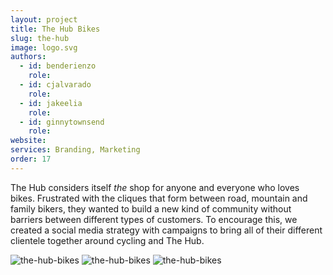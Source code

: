 ```yaml
---
layout: project
title: The Hub Bikes
slug: the-hub
image: logo.svg 
authors:
  - id: benderienzo
    role: 
  - id: cjalvarado
    role: 
  - id: jakeelia
    role: 
  - id: ginnytownsend
    role: 
website: 
services: Branding, Marketing
order: 17
---
```


The Hub considers itself _the_ shop for anyone and everyone who loves bikes. Frustrated with the cliques that form between road, mountain and family bikers, they wanted to build a new kind of community without barriers between different types of customers. To encourage this, we created a social media strategy with campaigns to bring all of their different clientele together around cycling and The Hub.

![the-hub-bikes](/images/client-assets/{{page.slug}}/01.jpg)
![the-hub-bikes](/images/client-assets/{{page.slug}}/02.jpg)
![the-hub-bikes](/images/client-assets/{{page.slug}}/03.jpg)